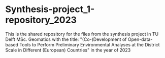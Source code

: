 # Synthesis-project_1-repository_2023
This is the shared repository for the files from the synthesis project in TU Delft MSc. Geomatics with the title: "(Co-)Development of Open-data-based Tools  to Perform Preliminary Environmental Analyses  at the District Scale in Different (European) Countries" in the year of 2023
